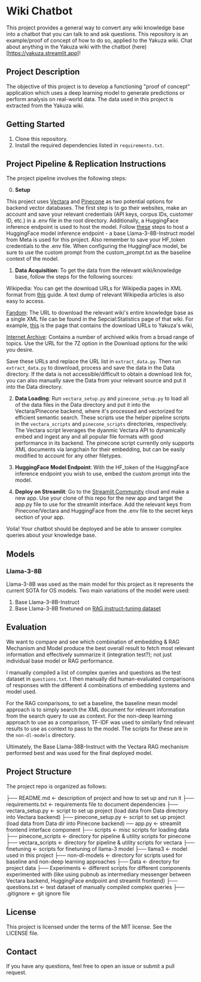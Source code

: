 # Wiki Chatbot

This project provides a general way to convert any wiki knowledge base into a chatbot that you can talk to and ask questions. This repository is an example/proof of concept of how to do so, applied to the Yakuza wiki. Chat about anything in the Yakuza wiki with the chatbot (here)[https://yakuza.streamlit.app]!

## Project Description

The objective of this project is to develop a functioning "proof of concept" application which uses a deep learning model to generate predictions or perform analysis on real-world data. The data used in this project is extracted from the Yakuza wiki.

## Getting Started

1. Clone this repository.
2. Install the required dependencies listed in `requirements.txt`.

## Project Pipeline & Replication Instructions

The project pipeline involves the following steps:

0. **Setup**

This project uses [Vectara](https://vectara.com/) and [Pinecone](https://www.pinecone.io/) as two potential options for backend vector databases. The first step is to go their websites, make an account and save your relevant credentials (API keys, corpus IDs, customer ID, etc.) in a .env file in the root directory. Additionally, a HuggingFace inference endpoint is used to host the model. Follow [these](https://huggingface.co/docs/inference-endpoints/en/guides/create_endpoint) steps to host a HuggingFace model inference endpoint - a base Llama-3-8B-Instruct model from Meta is used for this project. Also remember to save your HF_token credentials to the .env file. When configuring the HuggingFace model, be sure to use the custom prompt from the custom_prompt.txt as the baseline context of the model.

1. **Data Acquisition**: To get the data from the relevant wiki/knowledge base, follow the steps for the following sources:

Wikipedia: You can get the download URLs for Wikipedia pages in XML format from [this](https://en.wikipedia.org/wiki/Wikipedia:Database_download) guide. A text dump of relevant Wikipedia articles is also easy to access.

[Fandom](https://wikis.fandom.com/wiki/List_of_Wikia_wikis): The URL to download the relevant wiki's entire knowledge base as a single XML file can be found in the Sepcial:Statistics page of that wiki. For example, [this](https://yakuza.fandom.com/wiki/Special:Statistics) is the page that contains the download URLs to Yakuza's wiki,

[Internet Archive](https://archive.org/details/wikiteam?tab=collection): Contains a number of archived wikis from a broad range of topics. Use the URL for the 7Z option in the Download options for the wiki you desire.

Save these URLs and replace the URL list in `extract_data.py`.
Then run `extract_data.py` to download, process and save the data in the Data directory.
If the data is not accessible/difficult to obtain a download link for, you can also manually save the Data from your relevant source and put it into the Data directory.

2. **Data Loading**: Run `vectara_setup.py` and `pinecone_setup.py` to load all of the data files in the Data directory and put it into the Vectara/Pinecone backend, where it's processed and vectorized for efficient semantic search. These scripts use the helper pipeline scripts in the `vectara_scripts` and `pinecone_scripts` directories, respectively. The Vectara script leverages the dyanmic Vectara API to dynamically embed and ingest any and all popular file formats with good performance in its backend. The pinecone script currently only supports XML documents via langchain for their embedding, but can be easily modified to account for any other filetypes.

3. **HuggingFace Model Endpoint**: With the HF_token of the HuggingFace inference endpoint you wish to use, embed the custom prompt into the model. 

4. **Deploy on Streamlit**: Go to the [Streamlit Community](https://streamlit.io/cloud) cloud and make a new app. Use your clone of this repo for the new app and target the app.py file to use for the streamlit interface. Add the relevant keys from Pinecone/Vectara and HuggingFace from the .env file to the secret keys section of your app.

Voila! Your chatbot should be deployed and be able to answer complex queries about your knowledge base.

## Models

### Llama-3-8B

Llama-3-8B was used as the main model for this project as it represents the current SOTA for OS models. Two main variations of the model were used:

1. Base Llama-3-8B-Instruct
2. Base Llama-3-8B finetuned on [RAG instruct-tuning dataset](https://huggingface.co/datasets/llmware/rag_instruct_benchmark_tester) 

## Evaluation

We want to compare and see which combination of embedding & RAG Mechanism and Model produce the best overall result to fetch most relevant information and effectively summarize it (integration test?); not just individual base model or RAG performance.

I manually compiled a list of complex queries and questions as the test dataset in `questions.txt`. I then manually did human-evaluated comparisons of responses with the different 4 combinations of embedding systems and model used.

For the RAG comparisons, to set a baseline, the baseline mean model approach is to simply search the XML document for relevant information from the search query to use as context. For the non-deep learning approach to use as a comparison, TF-IDF was used to similarly find relevant results to use as context to pass to the model. The scripts for these are in the `non-dl-models` directory.

Ultimately, the Base Llama-38B-Instruct with the Vectara RAG mechanism performed best and was used for the final deployed model.

## Project Structure

The project repo is organized as follows:

├── README.md <- description of project and how to set up and run it
├── requirements.txt <- requirements file to document dependencies
├── vectara_setup.py <- script to set up project (load data from Data directory into Vectara backend)
├── pinecone_setup.py <- script to set up project (load data from Data dir into Pinecone backend)
── app.py <- streamlit frontend interface component
├── scripts <- misc scripts for loading data
├── pinecone_scripts <- directory for pipeline & utility scripts for pinecone
├── vectara_scripts <- directory for pipeline & utility scripts for vectara
├── finetuning <- scripts for finetuning of llama-3 model
├── llama3 <- model used in this project
├── non-dl-models <- directory for scripts used for baseline and non-deep learning approaches
├── Data <- directory for project data
├── Experiments <- different scripts for different components experimented with (like using pubnub as intermediary messenger between Vectara backend, HuggingFace endpoint and streamlit frontend)
├── questions.txt <- test dataset of manually compiled complex queries
├── .gitignore <- git ignore file

## License

This project is licensed under the terms of the MIT license. See the LICENSE file.

## Contact

If you have any questions, feel free to open an issue or submit a pull request.